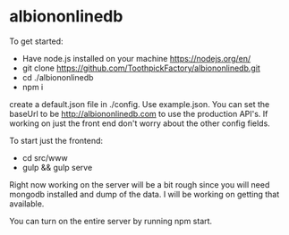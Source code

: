 # albiononlinedb

To get started:
* Have node.js installed on your machine https://nodejs.org/en/
* git clone https://github.com/ToothpickFactory/albiononlinedb.git
* cd ./albiononlinedb
* npm i

create a default.json file in ./config. Use example.json. You can set the baseUrl to be http://albiononlinedb.com to use the production API's. If working on just the front end don't worry about the other config fields.

To start just the frontend:
* cd src/www
* gulp && gulp serve

Right now working on the server will be a bit rough since you will need mongodb installed and dump of the data. I will be working on getting that available.

You can turn on the entire server by running npm start.

